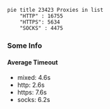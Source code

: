 
```mermaid
pie title 23423 Proxies in list
    "HTTP" : 16755
    "HTTPS": 5634
    "SOCKS" : 4475
```

### Some Info
#### Average Timeout

- mixed: 4.6s
- http: 2.6s
- https: 7.6s
- socks: 6.2s
